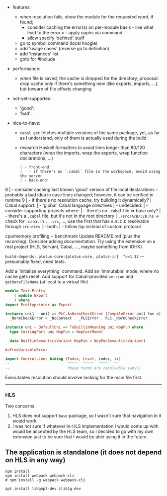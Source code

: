 - features:
  - when resolution fails, show the module for the requested word, if found;
    - consider caching the error(s) on per-module basis - like what lead to the error
x - apply cpphs via command
    - allow specify 'defined' stuff
  - go to symbol command (local hoogle)
  - add 'usage cases' (reverse go to definition)
  - add 'instances' list
  - goto for #include

- performance:
  - when file is saved, the cache is dropped for the directory;
    proposal: drop cache only if there's something new (like exports, imports, ...), but beware of file offsets changing

- not-yet-supported:
  - 'good':
  - 'bad':

- nice-to-have:
  - `cabal get` fetches multiple versions of the same package, yet, as far as I understand, only of them is actually used during the build
  - research Haskell formatters to avoid lines longer than 80/120 characters (wrap the imports, wrap the exports, wrap function declarations, ...)

		| - front-end:
		|   - if there's no `.cabal` file in the workspace, avoid using the server
		| - back-end:
8		|   - consider caching last known 'good' version of file local declarations - probably a bad idea in case lines changed; however, it can be verified in runtime
9   |   - if there's no resolution cache, try building it dynamically?
    |   - Cabal support:
    |     - 'global' Cabal language directives
		| - undecided:
		|   - consider supporting projects where:
		|     - there's no `.cabal` file => base only?
		|     - there's a `.cabal` file, but it's not in the root directory
		|       `./src/A/B/C/D.hs` -> check for `.cabal` in `.`, `.src`, ...; use the first that has `A.B.C.D` resolvable through `src-dirs`
  	| - both:
  	|   - follow lsp instead of custom protocol

cpu/memory profiling + benchmark
Update README.md (plus the recording).
Consider adding documentation.
Try using the extension on a real project (HLS, Servant, Cabal, ..., maybe something from IOHK).

`build-depends: plutus-core:{plutus-core, plutus-ir}  ^>=1.12` -- presumably fixed, need tests.

Add a 'initialize everything' command.
Add an 'immutable' mode, where no cache gets reset.
Add support for Cabal-provided `version` and `getDataFileName` (at least to a virtual file)

```haskell
module Text.Pretty
    ( module Export
    ) where
import Prettyprinter as Export
```

```haskell
instance uni1 ~ uni2 => PLC.AsNormCheckError (CompileError uni1 fun a) PLC.TyName PLC.Name uni2 fun a where
  _NormCheckError = _NoContext . _PLCError . PLC._NormCheckError

instance uni ~ DefaultUni => ToBuiltinMeaning uni NopFun where
  type CostingPart uni NopFun = NopCostModel

  data BuiltinSemanticsVariant NopFun = NopFunSemanticsVariant1

AsFreeVariableError

import Control.Lens hiding (Index, Level, index, ix)
--                          ^^^^^  ^^^^^  ^^^^^  ^^
--                          these terms are resolvable (why?)
```

Executables resolution should involve looking for the main file first.

---

### HLS
Two concerns:
1. HLS does not support `base` package, so I wasn't sure that navigation in it would work.
2. I was not sure if whatever in-HLS implementation I would come up with would be accepted by the HLS team, so I decided to go with my own extension just to be sure that I would be able using it in the future.

The application is standalone (it does not depend on HLS in any way) 
---

```shell
npm install
npm install webpack webpack-cli
# npm install -g webpack webpack-cli
```

```shell @ ubuntu
apt install libgmp3-dev zlib1g-dev
```